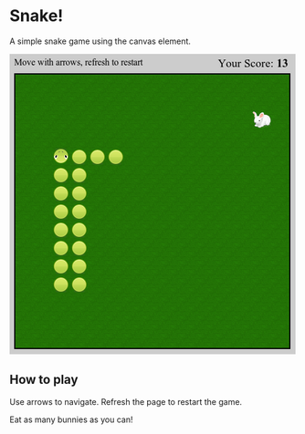# Snake!

A simple snake game using the canvas element.

![Screenshot](screenshot.png)

## How to play

Use arrows to navigate. Refresh the page to restart the game.

Eat as many bunnies as you can!

